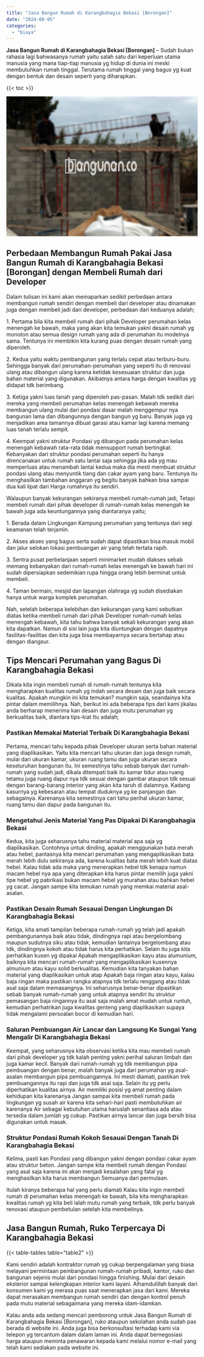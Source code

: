 ```yaml
---
title: "Jasa Bangun Rumah di Karangbahagia Bekasi [Borongan]"
date: "2024-08-05"
categories: 
  - "biaya"
---
```


**Jasa Bangun Rumah di Karangbahagia Bekasi \[Borongan\]** – Sudah bukan rahasia lagi bahwasanya rumah yaitu salah satu dari keperluan utama manusia yang mana tiap-tiap manusia yg hidup di dunia ini meski membutuhkan rumah tinggal. Terutama rumah tinggal yang bagus yg kuat dengan bentuk dan desain seperti yang diharapkan.

{{< toc >}}

![Jasa Bangun Rumah di Karangbahagia Bekasi [Borongan]](/images/borong-bangunan-14.png)

## Perbedaan Membangun Rumah Pakai Jasa Bangun Rumah di Karangbahagia Bekasi \[Borongan\] dengan Membeli Rumah dari Developer

Dalam tulisan ini kami akan memaparkan sedikit perbedaan antara membangun rumah sendiri dengan membeli dari developer atau dinamakan juga dengan membeli jadi dari developer, perbedaan dari keduanya adalah;

1\. Pertama bila kita membeli rumah dari pihak Developer perumahan kelas menengah ke bawah, maka yang akan kita temukan yakni desain rumah yg monoton atau semua design rumah yang ada di perumahan itu modelnya sama. Tentunya ini membikin kita kurang puas dengan desain rumah yang diperoleh.

2\. Kedua yaitu waktu pembangunan yang terlalu cepat atau terburu-buru. Sehingga banyak dari perumahan-perumahan yang seperti itu di renovasi ulang atau dibangun ulang karena ketidak kesesuaian struktur dan juga bahan material yang digunakan. Akibatnya antara harga dengan kwalitas yg didapat tdk berimbang.

3\. Ketiga yakni luas tanah yang diperoleh pas-pasan. Malah tdk sedikit dari mereka yang membeli perumahan kelas menengah kebawah mereka membangun ulang mulai dari pondasi dasar malah menggempur nya bangunan lama dan dibangunnya dengan bangun yg baru. Banyak juga yg menjadikan area tamannya dibuat garasi atau kamar lagi karena memang luas tanah terlalu sempit.

4\. Keempat yakni struktur Pondasi yg dibangun pada perumahan kelas menengah kebawah rata-rata tidak mensupport rumah bertingkat. Kebanyakan dari struktur pondasi perumahan seperti itu hanya direncanakan untuk rumah satu lantai saja sehingga jika ada yg mau memperluas atau menambah lantai kedua maka dia mesti membuat struktur pondasi ulang atau menyuntik tiang dan cakar ayam yang baru. Tentunya itu menghasilkan tambahan anggaran yg begitu banyak bahkan bisa sampai dua kali lipat dari Harga rumahnya itu sendiri.

Walaupun banyak kekurangan sekiranya membeli rumah-rumah jadi, Tetapi membeli rumah dari pihak developer di rumah-rumah kelas menengah ke bawah juga ada keuntungannya yang diantaranya yaitu;

1\. Berada dalam Lingkungan Kampung perumahan yang tentunya dari segi keamanan telah terjamin.

2\. Akses akses yang bagus serta sudah dapat dipastikan bisa masuk mobil dan jalur selokan lokasi pembuangan air yang telah tertata rapih.

3\. Sentra pusat perbelanjaan seperti minimarket mudah diakses sebab memang kebanyakan dari rumah-rumah kelas menengah ke bawah hari ini sudah dipersiapkan sedemikian rupa hingga orang lebih berminat untuk membeli.

4\. Taman bermain, mesjid dan lapangan olahraga yg sudah disediakan hanya untuk warga komplek perumahan.

Nah, setelah beberapa kelebihan dan kekurangan yang kami sebutkan diatas ketika membeli rumah dari pihak Developer rumah-rumah kelas menengah kebawah, kita tahu bahwa banyak sekali kekurangan yang akan kita dapatkan. Namun di sisi lain juga kita diuntungkan dengan dapatnya fasilitas-fasilitas dan kita juga bisa membayarnya secara bertahap atau dengan diangsur.

## Tips Mencari Perumahan yang Bagus Di Karangbahagia Bekasi

Dikala kita ingin membeli rumah di rumah-rumah tentunya kita mengharapkan kualitas rumah yg indah secara desain dan juga baik secara kualitas. Apakah mungkin ini kita temukan? mungkin saja, seandainya kita pintar dalam memilihnya. Nah, berikut ini ada beberapa tips dari kami jikalau anda berharap menerima kan desain dan juga mutu perumahan yg berkualitas baik, diantara tips-kiat Itu adalah;

### Pastikan Memakai Material Terbaik Di Karangbahagia Bekasi

Pertama, mencari tahu kepada pihak Developer ukuran serta bahan material yang diaplikasikan. Yaitu kita mencari tahu ukuran dan juga design rumah, mulai dari ukuran kamar, ukuran ruang tamu dan juga ukuran secara keseluruhan bangunan itu. Ini semestinya tahu sebab banyak dari rumah-rumah yang sudah jadi, dikala ditempati baik itu kamar tidur atau ruang tetamu juga ruang dapur nya tdk sesuai dengan gambar ataupun tdk sesuai dengan barang-barang interior yang akan kita taruh di dalamnya. Kadang kasurnya yg kebesaran atau tempat duduknya yg ke panjangan dan sebagainya. Karenanya kita semestinya cari tahu perihal ukuran kamar, ruang tamu dan dapur pada bangunan itu.

### Mengetahui Jenis Material Yang Pas Dipakai Di Karangbahagia Bekasi

Kedua, kita juga seharusnya tahu material material apa saja yg diaplikasikan. Contohnya untuk dinding, apakah menggunakan bata merah atau hebel, pantasnya kita mencari perumahan yang mengaplikasikan bata merah lebih dulu sekiranya ada, karena kualitas bata merah lebih kuat diatas hebel. Kalau tidak ada maka yang menerapkan hebel tdk kenapa namun macam hebel nya apa yang diterapkan kita harus pintar memilih juga yakni tipe hebel yg pabrikasi bukan macam hebel yg murahan atau bahkan hebel yg cacat. Jangan sampe kita temukan rumah yang memkai material asal-asalan.

### Pastikan Desain Rumah Sesauai Dengan Lingkungan Di Karangbahagia Bekasi

Ketiga, kita amati tampilan beberapa rumah-rumah yg telah jadi apakah pembangunannya baik atau tidak, dindingnya rapi atau bergelombang maupun sudutnya siku atau tidak, kemudian lantainya bergelombang atau tdk, dindingnya kokoh atau tidak harus kita perhatikan. Selain itu juga kita perhatikan kusen yg dipakai Apakah mengaplikasikan kayu atau alumunium, baiknya kita mencari rumah-rumah yang mengaplikasikan kusennya almunium atau kayu solid berkualitas. Kemudian kita tanyakan bahan material yang diaplikasikan untuk atap Apakah baja ringan atau kayu, kalau baja ringan maka pastikan rangka atapnya tdk terlalu renggang atau tidak asal saja dalam memasangnya. Ini seharusnya benar-benar dipastikan sebab banyak rumah-rumah yang untuk atapnya sendiri itu struktur pemasangan baja ringannya itu asal saja malah amat mudah untuk runtuh, kemudian perhatrikan juga kwalitas genteng yang diaplikasikan supaya tidak mengalami persoalan bocor di kemudian hari.

### Saluran Pembuangan Air Lancar dan Langsung Ke Sungai Yang Mengalir Di Karangbahagia Bekasi

Keempat, yang seharusnya kita observasi ketika kita mau membeli rumah dari pihak developer yg tdk kalah penting yakni perihal saluran limbah dan juga kamar kecil. Banyak dari rumah-rumah yg tdk membangun pipa pembuangan dengan benar, malah banyak juga dari perumahan yg asal-asalan membangun pipa pembuangannya. Ini mesti diamati, pastikan trek pembuangannya itu rapi dan juga tdk asal saja. Selain itu yg perlu diperhatikan kualitas airnya. Air memiliki posisi yg amat penting dalam kehidupan kita karenanya Jangan sampai kita membeli rumah pada lingkungan yg susah air karena kita sehari-hari pasti membutuhkan air karenanya Air sebagai kebutuhan utama haruslah senantiasa ada atau tersedia dalam jumlah yg cukup. Pastikan airnya lancar dan juga bersih bisa digunakan untuk masak.

### Struktur Pondasi Rumah Kokoh Sesauai Dengan Tanah Di Karangbahagia Bekasi

Kelima, pasti kan Pondasi yang dibangun yakni dengan pondasi cakar ayam atau struktur beton. Jangan sampe kita membeli rumah dengan Pondasi yang asal saja karena ini akan menjadi kesalahan yang fatal yg menghasilkan kita harus membangun Semuanya dari permulaan.

Itulah kiranya beberapa hal yang perlu diamati Kalau kita ingin membeli rumah di perumahan kelas menengah ke bawah, bila kita mengharapkan kwalitas rumah yg kita beli ialah mutu rumah yang terbaik, tdk perlu banyak renovasi ataupun pembetulan setelah kita membelinya.

## Jasa Bangun Rumah, Ruko Terpercaya Di Karangbahagia Bekasi

{{< table-tables table="table2" >}}

Kami sendiri adalah kontraktor rumah yg cukup berpengalaman yang biasa melayani permintaan pembangunan rumah-rumah pribadi, kantor, ruko dan bangunan sejenis mulai dari pondasi hingga finishing. Mulai dari desain eksterior sampai kelengkapan interior kami layani. Alhamdulillah banyak dari konsumen kami yg merasa puas saat menerapkan jasa dari kami. Mereka dapat merasakan membangun rumah sendiri dan dengan kontrol penuh pada mutu material sebagaimana yang mereka idam-idamkan.

Kalau anda ada sedang mencari pemborong untuk Jasa Bangun Rumah di Karangbahagia Bekasi \[Borongan\], ruko ataupun sekolahan anda sudah pas berada di website ini. Anda juga bisa berkonsultasi terhadap kami via telepon yg tercantum dalam dalam laman ini. Anda dapat bernegosiasi harga ataupun meminta penawaran kepada kami melalui nomor e-mail yang telah kami sediakan pada website ini.
